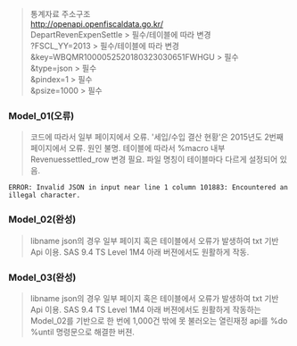 >통계자료 주소구조<br>
http://openapi.openfiscaldata.go.kr/
<br>DepartRevenExpenSettle > 필수/테이블에 따라 변경
<br>?FSCL_YY=2013 > 필수/테이블에 따라 변경
<br>&key=WBQMR1000052520180323030651FWHGU > 필수
<br>&type=json > 필수
<br>&pindex=1 > 필수
<br>&psize=1000 > 필수

### Model_01(오류)

>코드에 따라서 일부 페이지에서 오류. '세입/수입 결산 현황'은 2015년도 2번째 페이지에서 오류. 원인 불명. 테이블에 따라서 %macro 내부 Revenuessettled_row 변경 필요. 파일 명칭이 테이블마다 다르게 설정되어 있음.

    ERROR: Invalid JSON in input near line 1 column 101883: Encountered an illegal character.

### Model_02(완성)

>libname json의 경우 일부 페이지 혹은 테이블에서 오류가 발생하여 txt 기반 Api 이용. SAS 9.4 TS Level 1M4 아래 버젼에서도 원활하게 작동.

### Model_03(완성)

>libname json의 경우 일부 페이지 혹은 테이블에서 오류가 발생하여 txt 기반 Api 이용. SAS 9.4 TS Level 1M4 아래 버젼에서도 원활하게 작동하는 Model_02를 기반으로 한 번에 1,000건 밖에 못 불러오는 열린재정 api를 %do %until 명령문으로 해결한 버젼.
